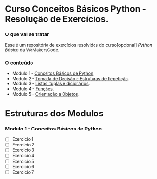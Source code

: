 # Curso Conceitos Básicos Python - Resolução de Exercícios.

### O que vai se tratar 
Esse é um repositório de exercícios resolvidos do curso[opcional] *Python Básico* da WoMakersCode.

### O conteúdo

- Modulo 1 - [Conceitos Básicos de Python]().
- Modulo 2 - [Tomada de Decisão e Estruturas de Repetição]().
- Modulo 3 - [Listas, tuplas e dicionários]().
- Modulo 4 - [Funções]().
- Modulo 5 - [Orientação a Objetos]().

# Estruturas dos Modulos
### Modulo 1 - Conceitos Básicos de Python
- [ ] Exercicio 1
- [ ] Exercicio 2
- [ ] Exercicio 3
- [ ] Exercicio 4
- [ ] Exercicio 5
- [ ] Exercicio 6
- [ ] Exercicio 7
